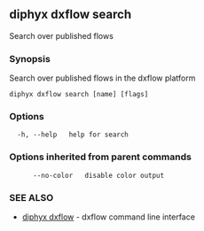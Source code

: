 ## diphyx dxflow search

Search over published flows

### Synopsis

Search over published flows in the dxflow platform

```
diphyx dxflow search [name] [flags]
```

### Options

```
  -h, --help   help for search
```

### Options inherited from parent commands

```
      --no-color   disable color output
```

### SEE ALSO

* [diphyx dxflow](diphyx_dxflow.md)	 - dxflow command line interface


